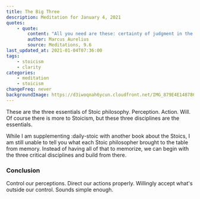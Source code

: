 ```yaml
---
title: The Big Three
description: Meditation for January 4, 2021
quotes: 
    - quote:
        content: "All you need are these: certainty of judgment in the present moment; action for the common good in the present moment; and an attitude of gratitude in the present moment for anything that comes your way."
        author: Marcus Aurelius
        source: Meditations, 9.6
last_updated_at: 2021-01-04T07:36:00
tags:
    - stoicism
    - clarity
categories:
    - meditation
    - stoicism
changeFreq: never
backgroundImage: https://d3iwoqnah6ycun.cloudfront.net/IMG_879E4E148786.jpg
---
```


These are the three essentials of Stoic philosophy. Perception. Action. Will. Of course there is more to Stoicism, but
these three disciplines are the essentials.

While I am supplementing :daily-stoic with another book about the Stoics, I am still unable to tell you what each
Stoic philosopher brought to the table from memory. Instead of having all of that to memorize, we can begin with the
three critical disciplines and build from there.

### Conclusion

Control our perceptions. Direct our actions properly. Willingly accept what's outside our control. Sounds simple enough.
